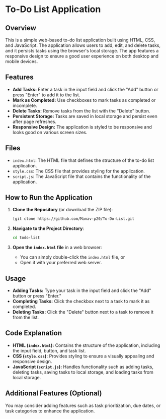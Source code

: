 # To-Do List Application

## Overview
This is a simple web-based to-do list application built using HTML, CSS, and JavaScript. The application allows users to add, edit, and delete tasks, and it persists tasks using the browser's local storage. The app features a responsive design to ensure a good user experience on both desktop and mobile devices.

## Features
- **Add Tasks:** Enter a task in the input field and click the "Add" button or press "Enter" to add it to the list.
- **Mark as Completed:** Use checkboxes to mark tasks as completed or incomplete.
- **Delete Tasks:** Remove tasks from the list with the "Delete" button.
- **Persistent Storage:** Tasks are saved in local storage and persist even after page refreshes.
- **Responsive Design:** The application is styled to be responsive and looks good on various screen sizes.

## Files
- `index.html`: The HTML file that defines the structure of the to-do list application.
- `style.css`: The CSS file that provides styling for the application.
- `script.js`: The JavaScript file that contains the functionality of the application.

## How to Run the Application

1. **Clone the Repository** (or download the ZIP file):
    ```bash
    [git clone https://github.com/Manav-p20/To-Do-List.git
    ```
   
2. **Navigate to the Project Directory**:
    ```bash
    cd todo-list
    ```

3. **Open the `index.html` file** in a web browser:
    - You can simply double-click the `index.html` file, or
    - Open it with your preferred web server.

## Usage

- **Adding Tasks:** Type your task in the input field and click the "Add" button or press "Enter."
- **Completing Tasks:** Click the checkbox next to a task to mark it as completed.
- **Deleting Tasks:** Click the "Delete" button next to a task to remove it from the list.

## Code Explanation

- **HTML (`index.html`):** Contains the structure of the application, including the input field, button, and task list.
- **CSS (`style.css`):** Provides styling to ensure a visually appealing and responsive design.
- **JavaScript (`script.js`):** Handles functionality such as adding tasks, deleting tasks, saving tasks to local storage, and loading tasks from local storage.

## Additional Features (Optional)
You may consider adding features such as task prioritization, due dates, or task categories to enhance the application.




